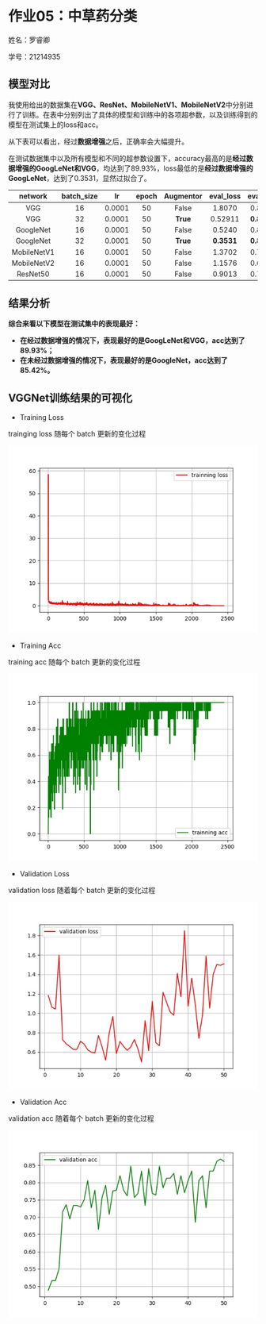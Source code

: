 # 作业05：中草药分类

姓名：罗睿卿

学号：21214935

## 模型对比

我使用给出的数据集在**VGG、ResNet、MobileNetV1、MobileNetV2**中分别进行了训练。在表中分别列出了具体的模型和训练中的各项超参数，以及训练得到的模型在测试集上的loss和acc。

从下表可以看出，经过**数据增强**之后，正确率会大幅提升。

在测试数据集中以及所有模型和不同的超参数设置下，accuracy最高的是**经过数据增强的GoogLeNet和VGG**，均达到了89.93%，loss最低的是**经过数据增强的GoogLeNet**，达到了0.3531，显然过拟合了。

|network|batch_size|lr|epoch|Augmentor|eval_loss|eval_acc|
|:-:|:-:|:-:|:-:|:-:|:-:|:-:|
|VGG|16|0.0001|50|False|1.8070|0.8310|
|VGG|32|0.0001|50|**True**|0.52911|**0.8993**|
|GoogleNet|16|0.0001|50|False|0.5240|0.8542|
|GoogleNet|32|0.0001|50|**True**|**0.3531**|**0.8993**|
|MobileNetV1|16|0.0001|50|False|1.3702|0.7338|
|MobileNetV2|16|0.0001|50|False|1.1576|0.6713|
|ResNet50|16|0.0001|50|False|0.9013|0.7754|


## 结果分析

**综合来看以下模型在测试集中的表现最好：**

- **在经过数据增强的情况下，表现最好的是GoogLeNet和VGG，acc达到了89.93%；**
- **在未经过数据增强的情况下，表现最好的是GoogleNet，acc达到了85.42%。**

## VGGNet训练结果的可视化

- Training Loss

trainging loss 随每个 batch 更新的变化过程

![Training Loss](figure/VGGNet-v1/trainning_loss.jpg)

- Training Acc

training acc 随每个 batch 更新的变化过程

![Training Acc](figure/VGGNet-v1/trainning_acc.jpg)

- Validation Loss

validation loss 随着每个 batch 更新的变化过程

![Validation Loss](figure/VGGNet-v1/validation_loss.jpg)

- Validation Acc

validation acc 随着每个 batch 更新的变化过程

![Validation Acc](figure/VGGNet-v1/validation_acc.jpg)